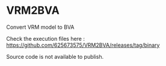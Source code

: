 # VRM2BVA
Convert VRM model to BVA 

Check the execution files here : https://github.com/625673575/VRM2BVA/releases/tag/binary

Source code is not available to publish.
